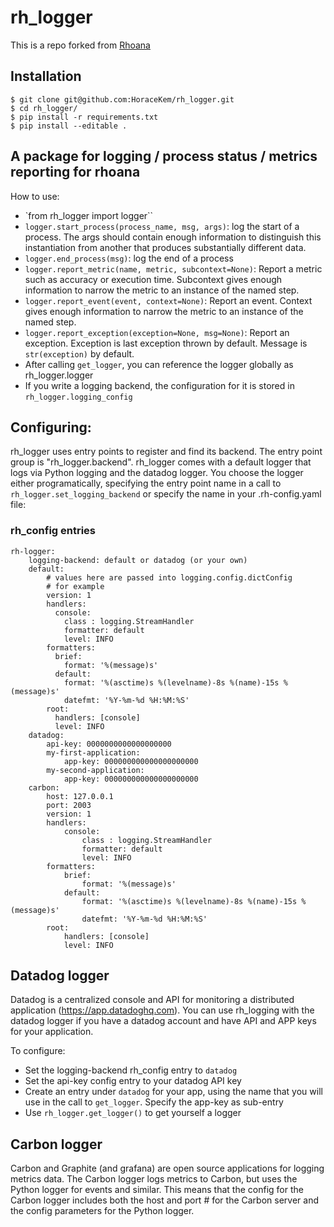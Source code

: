 # rh_logger
This is a repo forked from [Rhoana](https://github.com/Rhoana/rh_logger)

## Installation
```
$ git clone git@github.com:HoraceKem/rh_logger.git
$ cd rh_logger/
$ pip install -r requirements.txt
$ pip install --editable .
```
## A package for logging / process status / metrics reporting for rhoana

How to use:

* `from rh_logger import logger``
* `logger.start_process(process_name, msg, args)`: log the start of a process.
The args should contain enough information to distinguish this instantiation
from another that produces substantially different data.
* `logger.end_process(msg)`: log the end of a process
* `logger.report_metric(name, metric, subcontext=None)`: Report a metric such as accuracy or execution time. Subcontext gives enough information to narrow the metric to an instance of the named step.
* `logger.report_event(event, context=None)`: Report an event.  Context gives enough information to narrow the metric to an instance of the named step.
* `logger.report_exception(exception=None, msg=None)`: Report an exception. Exception is last exception thrown by default. Message is `str(exception)` by default.
* After calling `get_logger`, you can reference the logger globally as
rh_logger.logger
* If you write a logging backend, the configuration for it is stored in
`rh_logger.logging_config`

## Configuring:

rh_logger uses entry points to register and find its backend. The entry point
group is "rh_logger.backend". rh_logger comes with a default logger that logs
via Python logging and the datadog logger. You choose the logger either
programatically, specifying the entry point name in a call to
`rh_logger.set_logging_backend` or specify the name in your .rh-config.yaml
file:

### rh_config entries

    rh-logger:
        logging-backend: default or datadog (or your own)
        default:
            # values here are passed into logging.config.dictConfig
            # for example
            version: 1
            handlers:
              console:
                class : logging.StreamHandler
                formatter: default
                level: INFO
            formatters:
              brief:
                format: '%(message)s'
              default:
                format: '%(asctime)s %(levelname)-8s %(name)-15s %(message)s'
                datefmt: '%Y-%m-%d %H:%M:%S'
            root:
              handlers: [console]
              level: INFO
        datadog:
            api-key: 0000000000000000000
            my-first-application:
                app-key: 000000000000000000000
            my-second-application:
                app-key: 000000000000000000000
        carbon:
            host: 127.0.0.1
            port: 2003
            version: 1
            handlers:
                console:
                    class : logging.StreamHandler
                    formatter: default
                    level: INFO
            formatters:
                brief:
                    format: '%(message)s'
                default:
                    format: '%(asctime)s %(levelname)-8s %(name)-15s %(message)s'
                    datefmt: '%Y-%m-%d %H:%M:%S'
            root:
                handlers: [console]
                level: INFO


## Datadog logger

Datadog is a centralized console and API for monitoring a distributed
application (https://app.datadoghq.com). You can use rh_logging with the
datadog logger if you have a datadog account and have API and APP keys
for your application.

To configure:
* Set the logging-backend rh_config entry to `datadog`
* Set the api-key config entry to your datadog API key
* Create an entry under `datadog` for your app, using the name that you
will use in the call to `get_logger`. Specify the app-key as sub-entry
* Use `rh_logger.get_logger()` to get yourself a logger

## Carbon logger

Carbon and Graphite (and grafana) are open source applications for logging
metrics data. The Carbon logger logs metrics to Carbon, but uses the Python
logger for events and similar. This means that the config for the Carbon
logger includes both the host and port # for the Carbon server and the
config parameters for the Python logger.
